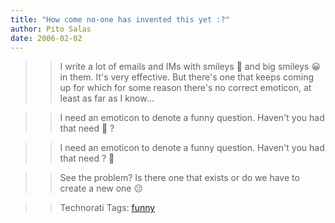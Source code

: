 ```yaml
---
title: "How come no-one has invented this yet :?"
author: Pito Salas
date: 2006-02-02
---
```



>>

>> I write a lot of emails and IMs with smileys 🙂 and big smileys 😀 in them.
It's very effective. But there's one that keeps coming up for which for some
reason there's no correct emoticon, at least as far as I know…

>>

>> I need an emoticon to denote a funny question. Haven't you had that need 🙂
?

>>

>> I need an emoticon to denote a funny question. Haven't you had that need ?
🙂

>>

>> See the problem? Is there one that exists or do we have to create a new one
😕

>>

>> Technorati Tags: [funny](<http://www.technorati.com/tag/funny>)


